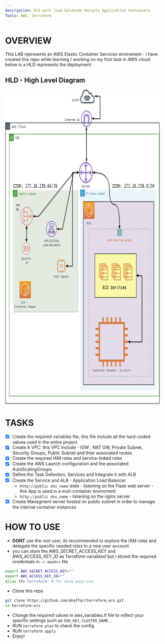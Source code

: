 ```yaml
---
description: ECS with load-balanced Mutiple Application Containers
Tools: AWS, Terraform
---
```


# OVERVIEW
This LAB represents an AWS Elastic Container Services enviroment - i have created this repo while learning / working on my first task in AWS cloud.  
below is a HLD represents the deployment


## HLD - High Level Diagram

<p align="center">
  <img width="800" height="1024" src="https://github.com/ahaffar/terraform_ecs/blob/master/AWS%20ECS.png">
</p>

# TASKS
 - [x] Create the required variables file, this file include all the hard-coded values used in the entire project
 - [x] Create A VPC: this VPC include - IGW , NAT GW, Private Subnet, Security Groups, Public Subnet and thier associated routes
 - [x] Create the required IAM roles and service-linked roles
 - [x] Create the AWS Launch configuration and the associated AutoScalingGroups
 - [x] Define the Task Defention, Services and Integrate it with ALB
 - [x] Create the Service and ALB - Application Load Balancer
    * `http://public dns_name:8080` - listening on the Flask web server - this App is used in a muti-container enviroment
    * `http://public dns_name` - listening on the nginx server
 - [x] Create Managment server hosted on public subnet in order to manage the internal container instances

# HOW TO USE
 * **DONT** use the root user, its recommended to explore the IAM roles and delegate the specific needed roles to a new user account
 * you can store the AWS_SECRET_ACCESS_KEY and AWS_ACCESS_KEY_ID as Terraform variables! but i stored the required credentials in `~/.bashrc` file
 ```bash
export AWS_SECRET_ACCESS_KEY=""
export AWS_ACCESS_KEY_ID=""
alias tf='terraform' # for more easy use
```
 * Clone this repo 
```bash
git clone https://github.com/ahaffar/terraform_ecs.git
cd terraform-ecs
```
 * Change the required values in aws_variables.tf file to reflect your specific settings such as `SSH_KEY`, `CLUSTER_NAME` .. 
 * RUN `terraform plan` to check the config
 * RUN `terraform apply`
 * Enjoy!
